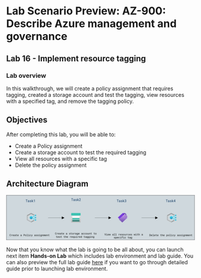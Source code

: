 # Lab Scenario Preview: AZ-900: Describe Azure management and governance

## Lab 16 - Implement resource tagging

### Lab overview

In this walkthrough, we will create a policy assignment that requires tagging, created a storage account and test the tagging, view resources with a specified tag, and remove the tagging policy.

## Objectives

After completing this lab, you will be able to:

- Create a Policy assignment
- Create a storage account to test the required tagging
- View all resources with a specific tag
- Delete the policy assignment

## Architecture Diagram

![](../images/az900lab16.png)

Now that you know what the lab is going to be all about, you can launch next item **Hands-on Lab** which includes lab environment and lab guide. You can also preview the full lab guide [here](https://experience.cloudlabs.ai/#/labguidepreview/9d17fd2c-d876-435f-b8b2-c9cefc1b0e56) if you want to go through detailed guide prior to launching lab environment.